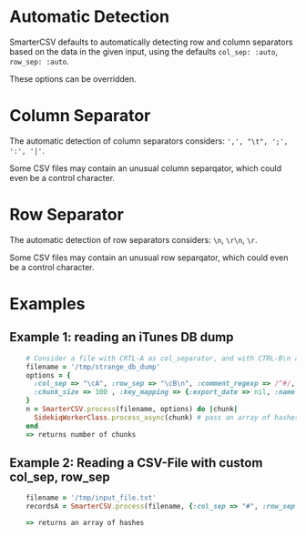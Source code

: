 
# Automatic Detection

SmarterCSV defaults to automatically detecting row and column separators based on the data in the given input, using the defaults `col_sep: :auto`, `row_sep: :auto`.

These options can be overridden. 

# Column Separator

The automatic detection of column separators considers: `',', "\t", ';', ':', '|'`.

Some CSV files may contain an unusual column separqator, which could even be a control character.

# Row Separator

The automatic detection of row separators considers: `\n`, `\r\n`, `\r`.

Some CSV files may contain an unusual row separqator, which could even be a control character.

# Examples
## Example 1: reading an iTunes DB dump

```ruby
    # Consider a file with CRTL-A as col_separator, and with CTRL-B\n as record_separator (hello iTunes!)
    filename = '/tmp/strange_db_dump'   
    options = {
      :col_sep => "\cA", :row_sep => "\cB\n", :comment_regexp => /^#/,
      :chunk_size => 100 , :key_mapping => {:export_date => nil, :name => :genre},
    }
    n = SmarterCSV.process(filename, options) do |chunk|
      SidekiqWorkerClass.process_async(chunk) # pass an array of hashes to Sidekiq workers for parallel processing
    end
    => returns number of chunks
```

## Example 2: Reading a CSV-File with custom col_sep, row_sep

```ruby
    filename = '/tmp/input_file.txt'
    recordsA = SmarterCSV.process(filename, {:col_sep => "#", :row_sep => "|"})

    => returns an array of hashes
```
